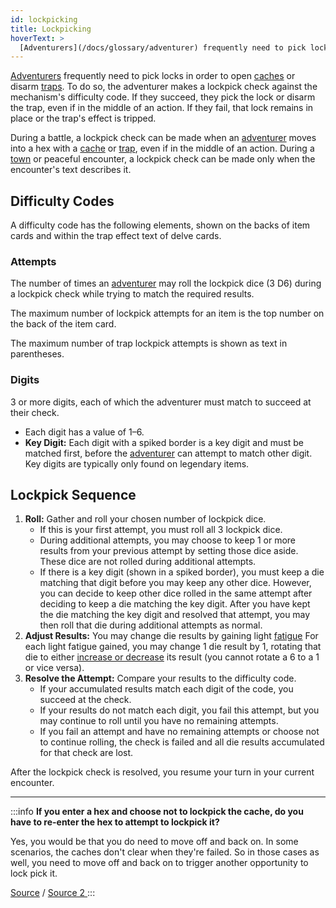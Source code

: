 ```yaml
---
id: lockpicking
title: Lockpicking
hoverText: >
  [Adventurers](/docs/glossary/adventurer) frequently need to pick locks in order to open [caches](/docs/glossary/cache) or disarm [traps](/docs/glossary/trap). To do so, the adventurer makes a lockpick check against the mechanism's difficulty code.
---
```


[Adventurers](/docs/glossary/adventurer) frequently need to pick locks in order to open [caches](/docs/glossary/cache) or disarm [traps](/docs/glossary/trap). To do so, the adventurer makes a lockpick check against the mechanism's difficulty code. If they succeed, they pick the lock or disarm the trap, even if in the middle of an action. If they fail, that lock remains in place or the trap's effect is tripped.

During a battle, a lockpick check can be made when an [adventurer](/docs/glossary/adventurer) moves into a hex with a [cache](/docs/glossary/cache) or [trap](/docs/glossary/trap), even if in the middle of an action. During a [town](/docs/campaign/day/encounter-phase/town) or peaceful encounter, a lockpick check can be made only when the encounter's text describes it.

## Difficulty Codes

A difficulty code has the following elements, shown on the backs of item cards and within the trap effect text of delve cards.

### Attempts

The number of times an [adventurer](/docs/glossary/adventurer) may roll the lockpick dice (3 D6) during a lockpick check while trying to match the required results.

The maximum number of lockpick attempts for an item is the top number on the back of the item card.

The maximum number of trap lockpick attempts is shown as text in parentheses.

### Digits

3 or more digits, each of which the adventurer must match to succeed at their check.

- Each digit has a value of 1–6.
- **Key Digit:** Each digit with a spiked border is a key digit and must be matched first, before the [adventurer](/docs/glossary/adventurer) can attempt to match other digit. Key digits are typically only found on legendary items.

## Lockpick Sequence

1. **Roll:** Gather and roll your chosen number of lockpick dice.
   - If this is your first attempt, you must roll all 3 lockpick dice.
   - During additional attempts, you may choose to keep 1 or more results from your previous attempt by setting those dice aside. These dice are not rolled during additional attempts.
   - If there is a key digit (shown in a spiked border), you must keep a die matching that digit before you may keep any other dice. However, you can decide to keep other dice rolled in the same attempt after deciding to keep a die matching the key digit. After you have kept the die matching the key digit and resolved that attempt, you may then roll that die during additional attempts as normal.
2. **Adjust Results:** You may change die results by gaining light [fatigue](/docs/glossary/fatigue) For each light fatigue gained, you may change 1 die result by 1, rotating that die to either [increase or decrease](/docs/glossary/increase-or-reduce) its result (you cannot rotate a 6 to a 1 or vice versa).
3. **Resolve the Attempt:** Compare your results to the difficulty code.
   - If your accumulated results match each digit of the code, you succeed at the check.
   - If your results do not match each digit, you fail this attempt, but you may continue to roll until you have no remaining attempts.
   - If you fail an attempt and have no remaining attempts or choose not to continue rolling, the check is failed and all die results accumulated for that check are lost.

After the lockpick check is resolved, you resume your turn in your current encounter.

---

:::info
**If you enter a hex and choose not to lockpick the cache, do you have to re-enter the hex to attempt to lockpick it?**

Yes, you would be that you do need to move off and back on. In some scenarios, the caches don't clear when they're failed. So in those cases as well, you need to move off and back on to trigger another opportunity to lock pick it.

<a href="https://boardgamegeek.com/thread/3452482/article/45595519#45595519" target="_blank">Source</a> / <a href="https://discord.com/channels/273472391403798528/734891265690304634/1339260848631316652" target="_blank">Source 2 </a>
:::
